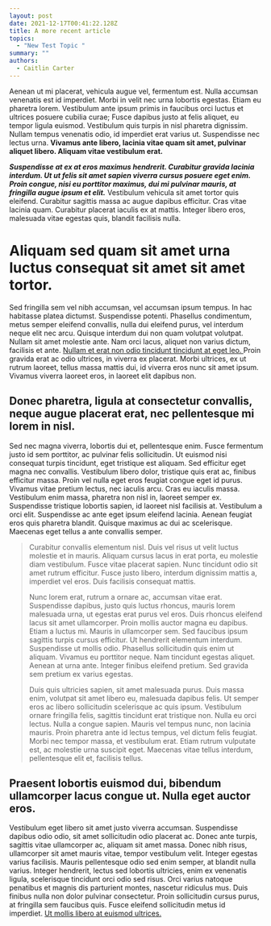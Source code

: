 ```yaml
---
layout: post
date: 2021-12-17T00:41:22.128Z
title: A more recent article
topics:
  - "New Test Topic "
summary: ""
authors:
  - Caitlin Carter
---
```

Aenean ut mi placerat, vehicula augue vel, fermentum est. Nulla accumsan venenatis est id imperdiet. Morbi in velit nec urna lobortis egestas. Etiam eu pharetra lorem. Vestibulum ante ipsum primis in faucibus orci luctus et ultrices posuere cubilia curae; Fusce dapibus justo at felis aliquet, eu tempor ligula euismod. Vestibulum quis turpis in nisl pharetra dignissim. Nullam tempus venenatis odio, id imperdiet erat varius ut. Suspendisse nec lectus urna. **Vivamus ante libero, lacinia vitae quam sit amet, pulvinar aliquet libero. Aliquam vitae vestibulum erat.**

[](https://sparc-negotiations.netlify.app/campus-partnerships-planning/aenean-ut-mi-placerat-vehicula-augue-vel-fermentum-est#suspendisse-at-ex-at-eros-maximus-hendrerit-curabitur-gravida-la)***Suspendisse at ex at eros maximus hendrerit. Curabitur gravida lacinia interdum. Ut ut felis sit amet sapien viverra cursus posuere eget enim. Proin congue, nisi eu porttitor maximus, dui mi pulvinar mauris, at fringilla augue ipsum et elit.*** Vestibulum vehicula sit amet tortor quis eleifend. Curabitur sagittis massa ac augue dapibus efficitur. Cras vitae lacinia quam. Curabitur placerat iaculis ex at mattis. Integer libero eros, malesuada vitae egestas quis, blandit facilisis nulla.

# Aliquam sed quam sit amet urna luctus consequat sit amet sit amet tortor.

[](https://sparc-negotiations.netlify.app/campus-partnerships-planning/aenean-ut-mi-placerat-vehicula-augue-vel-fermentum-est#sed-fringilla-sem-vel-nibh-accumsan-vel-accumsan-ipsum-tempus-in)Sed fringilla sem vel nibh accumsan, vel accumsan ipsum tempus. In hac habitasse platea dictumst. Suspendisse potenti. Phasellus condimentum, metus semper eleifend convallis, nulla dui eleifend purus, vel interdum neque elit nec arcu. Quisque interdum dui non quam volutpat volutpat. Nullam sit amet molestie ante. Nam orci lacus, aliquet non varius dictum, facilisis et ante. [Nullam et erat non odio tincidunt tincidunt at eget leo. ](https://oa.works/)Proin gravida erat ac odio ultrices, in viverra ex placerat. Morbi ultrices, ex ut rutrum laoreet, tellus massa mattis dui, id viverra eros nunc sit amet ipsum. Vivamus viverra laoreet eros, in laoreet elit dapibus non.

## [](https://sparc-negotiations.netlify.app/campus-partnerships-planning/aenean-ut-mi-placerat-vehicula-augue-vel-fermentum-est#donec-pharetra-ligula-at-consectetur-convallis-neque-augue-placerat-erat-nec-pellentesque-mi-lorem-in-nisl)Donec pharetra, ligula at consectetur convallis, neque augue placerat erat, nec pellentesque mi lorem in nisl.

[](https://sparc-negotiations.netlify.app/campus-partnerships-planning/aenean-ut-mi-placerat-vehicula-augue-vel-fermentum-est#sed-nec-magna-viverra-lobortis-dui-et-pellentesque-enim-fusce-fe)Sed nec magna viverra, lobortis dui et, pellentesque enim. Fusce fermentum justo id sem porttitor, ac pulvinar felis sollicitudin. Ut euismod nisi consequat turpis tincidunt, eget tristique est aliquam. Sed efficitur eget magna nec convallis. Vestibulum libero dolor, tristique quis erat ac, finibus efficitur massa. Proin vel nulla eget eros feugiat congue eget id purus. Vivamus vitae pretium lectus, nec iaculis arcu. Cras eu iaculis massa. Vestibulum enim massa, pharetra non nisl in, laoreet semper ex. Suspendisse tristique lobortis sapien, id laoreet nisl facilisis at. Vestibulum a orci elit. Suspendisse ac ante eget ipsum eleifend lacinia. Aenean feugiat eros quis pharetra blandit. Quisque maximus ac dui ac scelerisque. Maecenas eget tellus a ante convallis semper.

> [](https://sparc-negotiations.netlify.app/campus-partnerships-planning/aenean-ut-mi-placerat-vehicula-augue-vel-fermentum-est#curabitur-convallis-elementum-nisl-duis-vel-risus-ut-velit-luctu)
>
> Curabitur convallis elementum nisl. Duis vel risus ut velit luctus molestie et in mauris. Aliquam cursus lacus in erat porta, eu molestie diam vestibulum. Fusce vitae placerat sapien. Nunc tincidunt odio sit amet rutrum efficitur. Fusce justo libero, interdum dignissim mattis a, imperdiet vel eros. Duis facilisis consequat mattis.
>
> Nunc lorem erat, rutrum a ornare ac, accumsan vitae erat. Suspendisse dapibus, justo quis luctus rhoncus, mauris lorem malesuada urna, ut egestas erat purus vel eros. Duis rhoncus eleifend lacus sit amet ullamcorper. Proin mollis auctor magna eu dapibus. Etiam a luctus mi. Mauris in ullamcorper sem. Sed faucibus ipsum sagittis turpis cursus efficitur. Ut hendrerit elementum interdum. Suspendisse ut mollis odio. Phasellus sollicitudin quis enim ut aliquam. Vivamus eu porttitor neque. Nam tincidunt egestas aliquet. Aenean at urna ante. Integer finibus eleifend pretium. Sed gravida sem pretium ex varius egestas.
>
> Duis quis ultricies sapien, sit amet malesuada purus. Duis massa enim, volutpat sit amet libero eu, malesuada dapibus felis. Ut semper eros ac libero sollicitudin scelerisque ac quis ipsum. Vestibulum ornare fringilla felis, sagittis tincidunt erat tristique non. Nulla eu orci lectus. Nulla a congue sapien. Mauris vel tempus nunc, non lacinia mauris. Proin pharetra ante id lectus tempus, vel dictum felis feugiat. Morbi nec tempor massa, et vestibulum erat. Etiam rutrum vulputate est, ac molestie urna suscipit eget. Maecenas vitae tellus interdum, pellentesque elit et, facilisis tellus.

## [](https://sparc-negotiations.netlify.app/campus-partnerships-planning/aenean-ut-mi-placerat-vehicula-augue-vel-fermentum-est#praesent-lobortis-euismod-dui-bibendum-ullamcorper-lacus-congue-ut-nulla-eget-auctor-eros)Praesent lobortis euismod dui, bibendum ullamcorper lacus congue ut. Nulla eget auctor eros.

[](https://sparc-negotiations.netlify.app/campus-partnerships-planning/aenean-ut-mi-placerat-vehicula-augue-vel-fermentum-est#vestibulum-eget-libero-sit-amet-justo-viverra-accumsan-suspendis)Vestibulum eget libero sit amet justo viverra accumsan. Suspendisse dapibus odio odio, sit amet sollicitudin odio placerat ac. Donec ante turpis, sagittis vitae ullamcorper ac, aliquam sit amet massa. Donec nibh risus, ullamcorper sit amet mauris vitae, tempor vestibulum velit. Integer egestas varius facilisis. Mauris pellentesque odio sed enim semper, at blandit nulla varius. Integer hendrerit, lectus sed lobortis ultricies, enim ex venenatis ligula, scelerisque tincidunt orci odio sed risus. Orci varius natoque penatibus et magnis dis parturient montes, nascetur ridiculus mus. Duis finibus nulla non dolor pulvinar consectetur. Proin sollicitudin cursus purus, at fringilla sem faucibus quis. Fusce eleifend sollicitudin metus id imperdiet. [Ut mollis libero at euismod ultrices.](https://oa.works/)